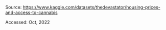 Source: https://www.kaggle.com/datasets/thedevastator/housing-prices-and-access-to-cannabis

Accessed: Oct, 2022
